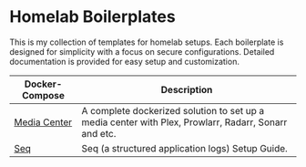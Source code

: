 # Homelab Boilerplates

This is my collection of templates for homelab setups. Each boilerplate is designed for simplicity with a focus on secure configurations. Detailed documentation is provided for easy setup and customization.

| Docker-Compose                                          | Description                                                                                           |
|---------------------------------------------------------|-------------------------------------------------------------------------------------------------------|
| [Media Center](/docker-compose/mediacenter/README.md)   | A complete dockerized solution to set up a media center with Plex, Prowlarr, Radarr, Sonarr and etc.  | 
| [Seq](/docker-compose/seq/README.md)                    | Seq (a structured application logs) Setup Guide.                                                      | 
